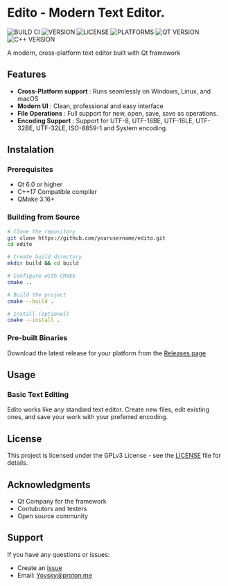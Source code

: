 # Edito - Modern Text Editor.

![BUILD CI](https://img.shields.io/badge/Build-Passing-27AE60?logo=github)
![VERSION](https://img.shields.io/badge/Version-0.0.2-F39C12)
![LICENSE](https://img.shields.io/badge/License-GPLv3-2E86AB)
![PLATFORMS](https://img.shields.io/badge/Platforms-Windows_Linux_macOS-FF6B6B)
![QT VERSION](https://img.shields.io/badge/Qt-6.0+-41CD52?logo=qt)
![C++ VERSION](https://img.shields.io/badge/C++-17-2980B9?logo=c%2B%2B)

A modern, cross-platform text editor built with Qt framework

## Features
- **Cross-Platform support** : Runs seamlessly on Windows, Linux, and macOS
- **Modern UI** : Clean, professional and easy interface
- **File Operations** : Full support for new, open, save, save as operations.
- **Encoding Support** : Support for UTF-8, UTF-16BE, UTF-16LE, UTF-32BE, UTF-32LE, ISO-8859-1 and System encoding.

## Instalation
### Prerequisites
- Qt 6.0 or higher
- C++17 Compatible compiler
- QMake 3.16+

### Building from Source
```bash
# Clone the repository
git clone https://github.com/yourusername/edito.git
cd edito

# Create build directory
mkdir build && cd build

# Configure with CMake
cmake ..

# Build the project
cmake --build .

# Install (optional)
cmake --install .
```
### Pre-built Binaries
Download the latest release for your platform from the [Releases page](https://github.com/Yovsky/Edito/releases)

## Usage
### Basic Text Editing
Edito works like any standard text editor. Create new files, edit existing ones, and save your work with your preferred encoding.

## License
This project is licensed under the GPLv3 License - see the [LICENSE](https://github.com/Yovsky/Edito/blob/main/LICENSE) file for details.

## Acknowledgments
- Qt Company for the framework
- Contubutors and testers
- Open source community

## Support
If you have any questions or issues:
- Create an [issue](https://github.com/Yovsky/Edito/issues)
- Email: Yovsky@proton.me
